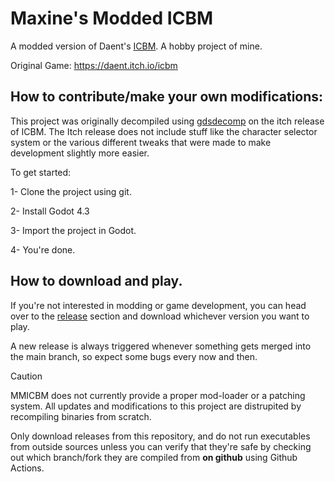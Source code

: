 # Maxine's Modded ICBM

A modded version of Daent's [ICBM](https://daent.itch.io/icbm). A hobby project of mine.

Original Game: https://daent.itch.io/icbm

## How to contribute/make your own modifications:

This project was originally decompiled using [gdsdecomp](https://github.com/GDRETools/gdsdecomp) on the itch release of ICBM. The Itch release does not include stuff like the character selector system or the various different tweaks that were made to make development slightly more easier.

To get started:

1- Clone the project using git.

2- Install Godot 4.3

3- Import the project in Godot.

4- You're done.

## How to download and play.

If you're not interested in modding or game development, you can head over to the [release](https://github.com/MaxIsJoe/MICBM/releases) section and download whichever version you want to play.

A new release is always triggered whenever something gets merged into the main branch, so expect some bugs every now and then.

> [!CAUTION]
> MMICBM does not currently provide a proper mod-loader or a patching system. All updates and modifications to this project are distrupited by recompiling binaries from scratch.
> 
> Only download releases from this repository, and do not run executables from outside sources unless you can verify that they're safe by checking out which branch/fork they are compiled from **on github** using Github Actions.
